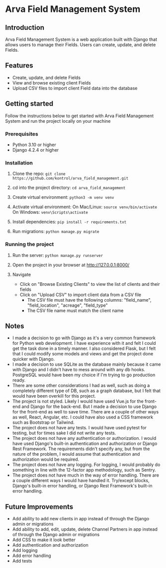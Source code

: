 # Arva Field Management System

## Introduction
Arva Field Management System is a web application built with Django that allows users to manage their Fields. Users can create, update, and delete Fields.

## Features
- Create, update, and delete Fields
- View and browse existing client Fields
- Upload CSV files to import client Field data into the database

## Getting started

Follow the instructions below to get started with Arva Field Management System and run the project locally on your machine

### Prerequisites

- Python 3.10 or higher
- Django 4.2.4 or higher

### Installation

1. Clone the repo:
    ```git clone https://github.com/kontrol/arva_field_management.git```

2. cd into the project directory:
    ```cd arva_field_management```

3. Create virtual environment:
    ```python3 -m venv venv```

4. Activate virtual environment:
    On Mac/Linux: ```source venv/bin/activate```
    On Windows: ```venv\Scripts\activate```
    
5. Install dependencies:
    ```pip install -r requirements.txt```

6. Run migrations:
    ```python manage.py migrate```

### Running the project

1. Run the server:
    ```python manage.py runserver```

2. Open the project in your browser at http://127.0.0.1:8000/

3. Navigate
    - Click on "Browse Existing Clients" to view the list of clients and their fields
    - Click on "Upload CSV" to import client data from a CSV file 
        - The CSV file must have the following columns: "field_name", "field_location", "acreage", "field_type"
        - The CSV file name must match the client name

    
## Notes
- I made a decision to go with Django as it's a very common framework for Python web development.  I have experience with it and felt I could get the task done in a timely manner.  I also considered Flask, but I felt that I could modify some models and views and get the project done quicker with Django.
- I made a decision to use SQLite as the database mainly because it came with Django and I didn't have to mess around with any db hooks.  PostgreSQL would have been my choice if I'm trying to go production ready.
- There are some other considerations I had as well, such as doing a completely different type of DB, such as a graph database, but I felt that would have been overkill for this project.
- The project is not styled.  Likely I would have used Vue.js for the front-end and Django for the back-end. But I made a decision to use Django for the front-end as well to save time.  There are a couple of other ways as well, React, Angular, etc.  I could have also used a CSS framework such as Bootstrap or Tailwind.  
- The project does not have any tests.  I would have used pytest for testing, but for times sake I did not write any tests.
- The project does not have any authentication or authorization. I would have used Django's built-in authentication and authorization or Django Rest Framework.  The requirements didn't specify any, but from the nature of the problem, I would assume that authentication and authorization would be required.
- The project does not have any logging. For logging, I would probably do something in line with the 12-factor app methodology, such as Sentry. 
- The project does not have much in the way of error handling. There are a couple different ways I would have handled it. Try/except blocks, Django's built-in error handling, or Django Rest Framework's built-in error handling.

## Future Improvements
- Add ability to add new clients in app instead of through the Django admin or migrations
- Add ability to add, edit, update, delete Channel Partners in app instead of through the Django admin or migrations
- Add CSS to make it look better
- Add authentication and authorization
- Add logging
- Add error handling
- Add tests


